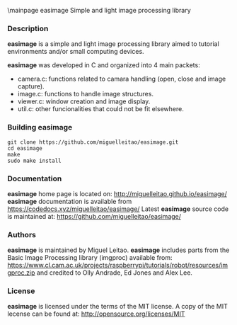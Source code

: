 \mainpage easimage
Simple and light image processing library

### Description
**easimage** is a simple and light image processing library aimed to tutorial environments and/or
small computing devices.

**easimage** was developed in C and organized into 4 main packets:

* camera.c: functions related to camara handling (open, close and image capture).
* image.c:  functions to handle image structures.
* viewer.c: window creation and image display.
* util.c:   other funcionalities that could not be fit elsewhere.

### Building **easimage**

    git clone https://github.com/miguelleitao/easimage.git
    cd easimage
    make
    sudo make install

### Documentation
**easimage** home page is located on: http://miguelleitao.github.io/easimage/
**easimage** documentation is available from https://codedocs.xyz/miguelleitao/easimage/
Latest **easimage** source code is maintained at: https://github.com/miguelleitao/easimage/

### Authors
**easimage** is maintained by Miguel Leitao. 
**easimage** includes parts from the Basic Image Processing library (imgproc) available from:
https://www.cl.cam.ac.uk/projects/raspberrypi/tutorials/robot/resources/imgproc.zip
and credited to Olly Andrade, Ed Jones and Alex Lee.

### License
**easimage** is licensed under the terms of the MIT license.
A copy of the MIT lecense can be found at:
http://opensource.org/licenses/MIT

